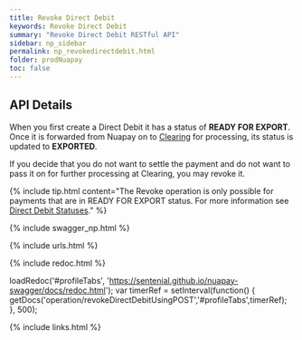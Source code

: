 ```yaml
---
title: Revoke Direct Debit
keywords: Revoke Direct Debit
summary: "Revoke Direct Debit RESTful API"
sidebar: np_sidebar
permalink: np_revokedirectdebit.html
folder: prodNuapay
toc: false
---
```


## API Details

When you first create a Direct Debit it has a status of <b>READY FOR EXPORT</b>. Once it is forwarded from Nuapay on to <a href="#" data-toggle="tooltip" data-original-title="{{site.data.glossary.clearing}}">Clearing</a> for processing, its status is updated to <b>EXPORTED</b>.

If you decide that you do not want to settle the payment and do not want to pass it on for further processing at Clearing, you may revoke it.


{% include tip.html content="The Revoke operation is only possible for payments that are in READY FOR EXPORT status. For more information see [Direct Debit Statuses](np_ddstatuses.html)." %}


{% include swagger_np.html %}

{% include urls.html %}


<ul id="profileTabs" class="nav nav-tabs">
    
   
</ul>
   
{% include redoc.html %}
   
loadRedoc('#profileTabs', 'https://sentenial.github.io/nuapay-swagger/docs/redoc.html');
var timerRef = setInterval(function() { getDocs('operation/revokeDirectDebitUsingPOST','#profileTabs',timerRef); }, 500);


</script>


<div id="mydiv"></div>
</div>
</div>
{% include links.html %}
